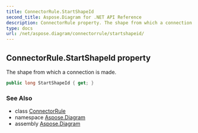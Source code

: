 ```yaml
---
title: ConnectorRule.StartShapeId
second_title: Aspose.Diagram for .NET API Reference
description: ConnectorRule property. The shape from which a connection is made
type: docs
url: /net/aspose.diagram/connectorrule/startshapeid/
---
```

## ConnectorRule.StartShapeId property

The shape from which a connection is made.

```csharp
public long StartShapeId { get; }
```

### See Also

* class [ConnectorRule](../)
* namespace [Aspose.Diagram](../../connectorrule/)
* assembly [Aspose.Diagram](../../../)


